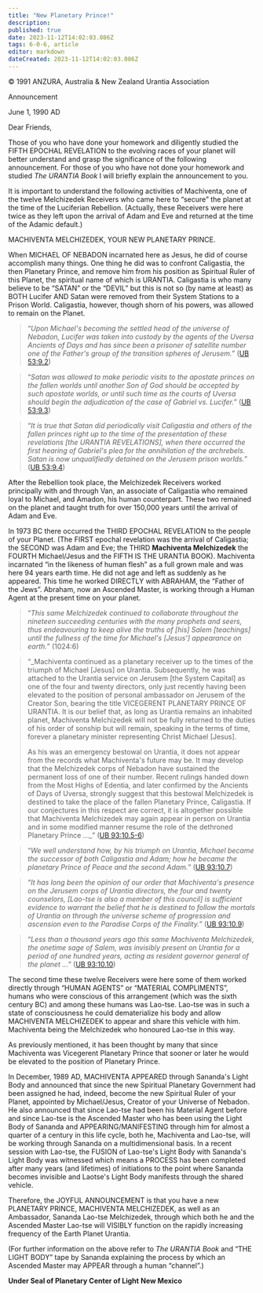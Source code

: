```yaml
---
title: "New Planetary Prince!"
description: 
published: true
date: 2023-11-12T14:02:03.086Z
tags: 6-0-6, article
editor: markdown
dateCreated: 2023-11-12T14:02:03.086Z
---
```


<p class="v-card v-sheet theme--light gray lighten-3 px-2 py-1">© 1991 ANZURA, Australia & New Zealand Urantia Association</p>

Announcement

June 1, 1990 AD

Dear Friends,

Those of you who have done your homework and diligently studied the FIFTH EPOCHAL REVELATION to the evolving races of your planet will better understand and grasp the significance of the following announcement. For those of you who have not done your homework and studied _The URANTIA Book_ I will briefly explain the announcement to you.

It is important to understand the following activities of Machiventa, one of the twelve Melchizedek Receivers who came here to “secure” the planet at the time of the Luciferian Rebellion. (Actually, these Receivers were here twice as they left upon the arrival of Adam and Eve and returned at the time of the Adamic default.)

MACHIVENTA MELCHIZEDEK, YOUR NEW PLANETARY PRINCE.

When MICHAEL OF NEBADON incarnated here as Jesus, he did of course accomplish many things. One thing he did was to confront Caligastia, the then Planetary Prince, and remove him from his position as Spiritual Ruler of this Planet, the spiritual name of which is URANTIA. Caligastia is who many believe to be “SATAN” or the “DEVIL” but this is not so (by name at least) as BOTH Lucifer AND Satan were removed from their System Stations to a Prison World. Caligastia, however, though shorn of his powers, was allowed to remain on the Planet.

> “_Upon Michael's becoming the settled head of the universe of Nebadon, Lucifer was taken into custody by the agents of the Uversa Ancients of Days and has since been a prisoner of satellite number one of the Father's group of the transition spheres of Jerusem._” ([UB 53:9.2](/en/The_Urantia_Book/53#p9_2))

> “_Satan was allowed to make periodic visits to the apostate princes on the fallen worlds until another Son of God should be accepted by such apostate worlds, or until such time as the courts of Uversa should begin the adjudication of the case of Gabriel vs. Lucifer._” ([UB 53:9.3](/en/The_Urantia_Book/53#p9_3))

> “_It is true that Satan did periodically visit Caligastia and others of the fallen princes right up to the time of the presentation of these revelations [the URANTIA REVELATIONS], when there occurred the first hearing of Gabriel's plea for the annihilation of the archrebels. Satan is now unqualifiedly detained on the Jerusem prison worlds._” ([UB 53:9.4](/en/The_Urantia_Book/53#p9_4))

After the Rebellion took place, the Melchizedek Receivers worked principally with and through Van, an associate of Caligastia who remained loyal to Michael, and Amadon, his human counterpart. These two remained on the planet and taught truth for over 150,000 years until the arrival of Adam and Eve.

In 1973 BC there occurred the THIRD EPOCHAL REVELATION to the people of your Planet. (The FIRST epochal revelation was the arrival of Caligastia; the SECOND was Adam and Eve; the THIRD **Machiventa Melchizedek** the FOURTH Michael/Jesus and the FIFTH IS THE URANTIA BOOK). Machiventa incarnated “in the likeness of human flesh” as a full grown male and was here 94 years earth time. He did not age and left as suddenly as he appeared. This time he worked DIRECTLY with ABRAHAM, the “Father of the Jews”. Abraham, now an Ascended Master, is working through a Human Agent at the present time on your planet.

> “_This same Melchizedek continued to collaborate throughout the nineteen succeeding centuries with the many prophets and seers, thus endeavouring to keep alive the truths of [his] Salem [teachings] until the fullness of the time for Michael's [Jesus'] appearance on earth._” (1024:6)

> “_Machiventa continued as a planetary receiver up to the times of the triumph of Michael [Jesus] on Urantia. Subsequently, he was attached to the Urantia service on Jerusem [the System Capital] as one of the four and twenty directors, only just recently having been elevated to the position of personal ambassador on Jerusem of the Creator Son, bearing the title VICEGERENT PLANETARY PRINCE OF URANTIA. It is our belief that, as long as Urantia remains an inhabited planet, Machiventa Melchizedek will not be fully returned to the duties of his order of sonship but will remain, speaking in the terms of time, forever a planetary minister representing Christ Michael [Jesus]. 
> 
> As his was an emergency bestowal on Urantia, it does not appear from the records what Machiventa's future may be. It may develop that the Melchizedek corps of Nebadon have sustained the permanent loss of one of their number. Recent rulings handed down from the Most Highs of Edentia, and later confirmed by the Ancients of Days of Uversa, strongly suggest that this bestowal Melchizedek is destined to take the place of the fallen Planetary Prince, Caligastia. If our conjectures in this respect are correct, it is altogether possible that Machiventa Melchizedek may again appear in person on Urantia and in some modified manner resume the role of the dethroned Planetary Prince ..._” ([UB 93:10.5-6](/en/The_Urantia_Book/93#p10_5))

> “_We well understand how, by his triumph on Urantia, Michael became the successor of both Caligastia and Adam; how he became the planetary Prince of Peace and the second Adam._” ([UB 93:10.7](/en/The_Urantia_Book/93#p10_7))

> “_It has long been the opinion of our order that Machiventa's presence on the Jerusem corps of Urantia directors, the four and twenty counselors, [Lao-tse is also a member of this council] is sufficient evidence to warrant the belief that he is destined to follow the mortals of Urantia on through the universe scheme of progression and ascension even to the Paradise Corps of the Finality._” ([UB 93:10.9](/en/The_Urantia_Book/93#p10_9))

> “_Less than a thousand years ago this same Machiventa Melchizedek, the onetime sage of Salem, was invisibly present on Urantia for a period of one hundred years, acting as resident governor general of the planet ..._” ([UB 93:10.10](/en/The_Urantia_Book/93#p10_10))

The second time these twelve Receivers were here some of them worked directly through “HUMAN AGENTS” or “MATERIAL COMPLIMENTS”, humans who were conscious of this arrangement (which was the sixth century BC) and among these humans was Lao-tse. Lao-tse was in such a state of consciousness he could dematerialize his body and allow MACHIVENTA MELCHIZEDEK to appear and share this vehicle with him. Machiventa being the Melchizedek who honoured Lao-tse in this way.

As previously mentioned, it has been thought by many that since Machiventa was Vicegerent Planetary Prince that sooner or later he would be elevated to the position of Planetary Prince.

In December, 1989 AD, MACHIVENTA APPEARED through Sananda's Light Body and announced that since the new Spiritual Planetary Government had been assigned he had, indeed, become the new Spiritual Ruler of your Planet, appointed by Michael/Jesus, Creator of your Universe of Nebadon. He also announced that since Lao-tse had been his Material Agent before and since Lao-tse is the Ascended Master who has been using the Light Body of Sananda and APPEARING/MANIFESTING through him for almost a quarter of a century in this life cycle, both he, Machiventa and Lao-tse, will be working through Sananda on a multidimensional basis. In a recent session with Lao-tse, the FUSION of Lao-tse's Light Body with Sananda's Light Body was witnessed which means a PROCESS has been completed after many years (and lifetimes) of initiations to the point where Sananda becomes invisible and Laotse's Light Body manifests through the shared vehicle.

Therefore, the JOYFUL ANNOUNCEMENT is that you have a new PLANETARY PRINCE, MACHIVENTA MELCHIZEDEK, as well as an Ambassador, Sananda Lao-tse Melchizedek, through which both he and the Ascended Master Lao-tse will VISIBLY function on the rapidly increasing frequency of the Earth Planet Urantia.

(For further information on the above refer to _The URANTIA Book_ and “THE LIGHT BODY” tape by Sananda explaining the process by which an Ascended Master may APPEAR through a human “channel”.)

**Under Seal of Planetary Center of Light**
**New Mexico**